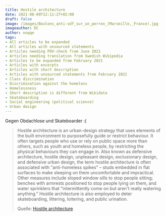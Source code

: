 ```yaml
---
title: Hostile architecture
date: 2021-08-09T12:11:27+02:00
draft: false
image: /images/Boulons_anti-sdf_sur_un_perron_(Marseille,_France).jpg
imageauthor: DC
author: noqqe
tags:
- All articles to be expanded
- All articles with unsourced statements
- Articles needing POV-check from June 2021
- Articles needing translation from Swedish Wikipedia
- Articles to be expanded from February 2021
- Articles with excerpts
- Articles with short description
- Articles with unsourced statements from February 2021
- Class discrimination
- Discrimination against the homeless
- Homelessness
- Short description is different from Wikidata
- Skateboarding
- Social engineering (political science)
- Urban design
---
```


Gegen Obdachlose und Skateboarder :(

> Hostile architecture is an urban-design strategy that uses elements of the
> built environment to purposefully guide or restrict behaviour. It often
> targets people who use or rely on public space more than others, such as youth
> and homeless people, by restricting the physical behaviours they can engage
> in. Also known as defensive architecture, hostile design, unpleasant design,
> exclusionary design, and defensive urban design, the term hostile architecture
> is often associated with "anti-homeless spikes" – studs embedded in flat
> surfaces to make sleeping on them uncomfortable and impractical. Other
> measures include sloped window sills to stop people sitting; benches with
> armrests positioned to stop people lying on them, and water sprinklers that
> "intermittently come on but aren't really watering anything." Hostile
> architecture is also employed to deter skateboarding, littering, loitering,
> and public urination.
>
> Quelle: [Hostile architecture](https://en.wikipedia.org/wiki/Hostile_architecture)
